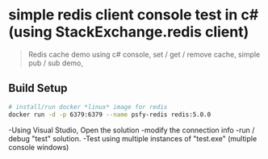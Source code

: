# simple redis client console test in c# (using StackExchange.redis client)

> Redis cache demo using c# console,
> set / get / remove cache,
> simple pub / sub demo,


## Build Setup

``` bash
# install/run docker *linux* image for redis
docker run -d -p 6379:6379 --name psfy-redis redis:5.0.0

```

-Using Visual Studio, Open the solution
-modify the connection info 
-run / debug "test" solution.
-Test using multiple instances of "test.exe" (multiple console windows)
